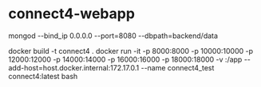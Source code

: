 # connect4-webapp

mongod --bind_ip 0.0.0.0 --port=8080 --dbpath=backend/data

docker build -t connect4 .
docker run -it -p 8000:8000 -p 10000:10000 -p 12000:12000 -p 14000:14000 -p 16000:16000 -p 18000:18000 -v <connect4-webpp-abs-path>:/app --add-host=host.docker.internal:172.17.0.1 --name connect4_test connect4:latest bash